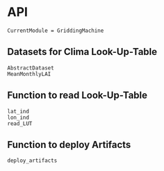 # API
```@meta
CurrentModule = GriddingMachine
```




## Datasets for Clima Look-Up-Table
```@docs
AbstractDataset
MeanMonthlyLAI
```




## Function to read Look-Up-Table
```@docs
lat_ind
lon_ind
read_LUT
```




## Function to deploy Artifacts
```@docs
deploy_artifacts
```
